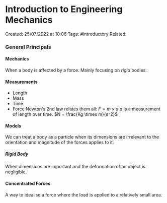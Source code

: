 # Introduction to Engineering Mechanics
Created: 25/07/2022 at 10:06
Tags:  #introductory 
Related:



### General Principals
#### Mechanics
When a body is affected by a force. Mainly focusing on *rigid* bodies.
#### Measurements
- Length
- Mass
- Time
- Force
Newton's 2nd law relates them all: $F = m \times a$ 
$a$ is a measurement of length over time.
$N = \frac{Kg \times m}{s^2}$

#### Models
We can treat a body as a particle when its dimensions are irrelevant to the orientation and magnitude of the forces applies to it.

##### Rigid Body
When dimensions are important and the deformation of an object is negligible.

#### Concentrated Forces
A way to idealise a force where the load is applied to a relatively small area.